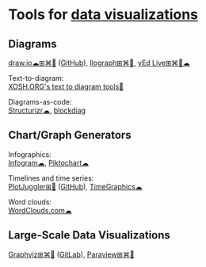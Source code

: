 
# Tools for [data visualizations](https://trendless.tech/data-viz/)

## Diagrams

[draw.io☁⊞⌘🐧](https://www.drawio.com/) ([GitHub](https://github.com/jgraph)),
[Ilograph⊞⌘🐧](https://www.ilograph.com/),
[yEd Live⊞⌘🐧☁](https://www.yworks.com/products/yed)

Text-to-diagram:  
[XOSH.ORG's text to diagram tools💩](https://xosh.org/text-to-diagram/)

Diagrams-as-code:  
[Structurizr☁](https://structurizr.com/),
[blockdiag](http://blockdiag.com/en/)

## Chart/Graph Generators

Infographics:  
[Infogram☁](https://infogram.com/),
[Piktochart☁](https://piktochart.com/)

Timelines and time series:  
[PlotJuggler⊞🐧](https://plotjuggler.io/) ([GitHub](https://github.com/facontidavide/PlotJuggler)),
[TimeGraphics☁](https://time.graphics/)

Word clouds:  
[WordClouds.com☁](https://www.wordclouds.com/)

## Large-Scale Data Visualizations

[Graphviz⊞⌘🐧](https://www.graphviz.org/) ([GitLab](https://gitlab.com/graphviz/graphviz)),
[Paraview⊞⌘🐧](https://www.paraview.org/)
